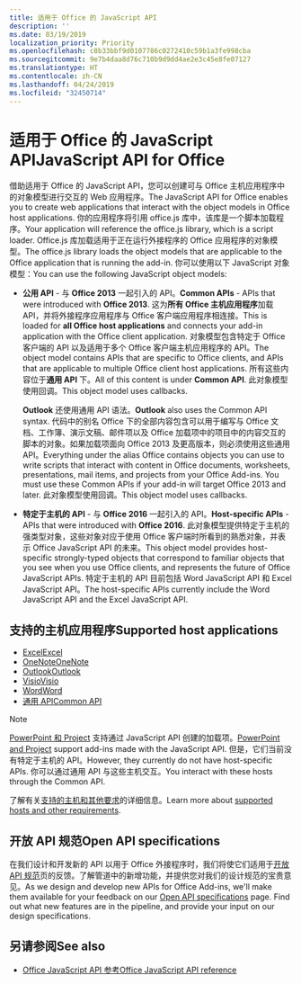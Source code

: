 ```yaml
---
title: 适用于 Office 的 JavaScript API
description: ''
ms.date: 03/19/2019
localization_priority: Priority
ms.openlocfilehash: c8b33bbf9d0107786c0272410c59b1a3fe998cba
ms.sourcegitcommit: 9e7b4daa8d76c710b9d9dd4ae2e3c45e8fe07127
ms.translationtype: HT
ms.contentlocale: zh-CN
ms.lasthandoff: 04/24/2019
ms.locfileid: "32450714"
---
```

# <a name="javascript-api-for-office"></a><span data-ttu-id="5a88d-102">适用于 Office 的 JavaScript API</span><span class="sxs-lookup"><span data-stu-id="5a88d-102">JavaScript API for Office</span></span>

<span data-ttu-id="5a88d-103">借助适用于 Office 的 JavaScript API，您可以创建可与 Office 主机应用程序中的对象模型进行交互的 Web 应用程序。</span><span class="sxs-lookup"><span data-stu-id="5a88d-103">The JavaScript API for Office enables you to create web applications that interact with the object models in Office host applications.</span></span> <span data-ttu-id="5a88d-104">你的应用程序将引用 office.js 库中，该库是一个脚本加载程序。</span><span class="sxs-lookup"><span data-stu-id="5a88d-104">Your application will reference the office.js library, which is a script loader.</span></span> <span data-ttu-id="5a88d-105">Office.js 库加载适用于正在运行外接程序的 Office 应用程序的对象模型。</span><span class="sxs-lookup"><span data-stu-id="5a88d-105">The office.js library loads the object models that are applicable to the Office application that is running the add-in.</span></span> <span data-ttu-id="5a88d-106">你可以使用以下 JavaScript 对象模型：</span><span class="sxs-lookup"><span data-stu-id="5a88d-106">You can use the following JavaScript object models:</span></span>

- <span data-ttu-id="5a88d-107">**公用 API** - 与 **Office 2013** 一起引入的 API。</span><span class="sxs-lookup"><span data-stu-id="5a88d-107">**Common APIs** - APIs that were introduced with **Office 2013**.</span></span> <span data-ttu-id="5a88d-108">这为**所有 Office 主机应用程序**加载 API，并将外接程序应用程序与 Office 客户端应用程序相连接。</span><span class="sxs-lookup"><span data-stu-id="5a88d-108">This is loaded for **all Office host applications** and connects your add-in application with the Office client application.</span></span> <span data-ttu-id="5a88d-109">对象模型包含特定于 Office 客户端的 API 以及适用于多个 Office 客户端主机应用程序的 API。</span><span class="sxs-lookup"><span data-stu-id="5a88d-109">The object model contains APIs that are specific to Office clients, and APIs that are applicable to multiple Office client host applications.</span></span> <span data-ttu-id="5a88d-110">所有这些内容位于**通用 API** 下。</span><span class="sxs-lookup"><span data-stu-id="5a88d-110">All of this content is under **Common API**.</span></span> <span data-ttu-id="5a88d-111">此对象模型使用回调。</span><span class="sxs-lookup"><span data-stu-id="5a88d-111">This object model uses callbacks.</span></span> 

  <span data-ttu-id="5a88d-112">**Outlook** 还使用通用 API 语法。</span><span class="sxs-lookup"><span data-stu-id="5a88d-112">**Outlook** also uses the Common API syntax.</span></span> <span data-ttu-id="5a88d-113">代码中的别名 Office 下的全部内容包含可以用于编写与 Office 文档、工作簿、演示文稿、邮件项以及 Office 加载项中的项目中的内容交互的脚本的对象。如果加载项面向 Office 2013 及更高版本，则必须使用这些通用 API。</span><span class="sxs-lookup"><span data-stu-id="5a88d-113">Everything under the alias Office contains objects you can use to write scripts that interact with content in Office documents, worksheets, presentations, mail items, and projects from your Office Add-ins. You must use these Common APIs if your add-in will target Office 2013 and later.</span></span> <span data-ttu-id="5a88d-114">此对象模型使用回调。</span><span class="sxs-lookup"><span data-stu-id="5a88d-114">This object model uses callbacks.</span></span>

- <span data-ttu-id="5a88d-115">**特定于主机的 API** - 与 **Office 2016** 一起引入的 API。</span><span class="sxs-lookup"><span data-stu-id="5a88d-115">**Host-specific APIs** - APIs that were introduced with **Office 2016**.</span></span> <span data-ttu-id="5a88d-116">此对象模型提供特定于主机的强类型对象，这些对象对应于使用 Office 客户端时所看到的熟悉对象，并表示 Office JavaScript API 的未来。</span><span class="sxs-lookup"><span data-stu-id="5a88d-116">This object model provides host-specific strongly-typed objects that correspond to familiar objects that you see when you use Office clients, and represents the future of Office JavaScript APIs.</span></span> <span data-ttu-id="5a88d-117">特定于主机的 API 目前包括 Word JavaScript API 和 Excel JavaScript API。</span><span class="sxs-lookup"><span data-stu-id="5a88d-117">The host-specific APIs currently include the Word JavaScript API and the Excel JavaScript API.</span></span>

## <a name="supported-host-applications"></a><span data-ttu-id="5a88d-118">支持的主机应用程序</span><span class="sxs-lookup"><span data-stu-id="5a88d-118">Supported host applications</span></span>

- [<span data-ttu-id="5a88d-119">Excel</span><span class="sxs-lookup"><span data-stu-id="5a88d-119">Excel</span></span>](overview/excel-add-ins-reference-overview.md)
- [<span data-ttu-id="5a88d-120">OneNote</span><span class="sxs-lookup"><span data-stu-id="5a88d-120">OneNote</span></span>](overview/onenote-add-ins-javascript-reference.md)
- [<span data-ttu-id="5a88d-121">Outlook</span><span class="sxs-lookup"><span data-stu-id="5a88d-121">Outlook</span></span>](requirement-sets/outlook-api-requirement-sets.md)
- [<span data-ttu-id="5a88d-122">Visio</span><span class="sxs-lookup"><span data-stu-id="5a88d-122">Visio</span></span>](overview/visio-javascript-reference-overview.md)
- [<span data-ttu-id="5a88d-123">Word</span><span class="sxs-lookup"><span data-stu-id="5a88d-123">Word</span></span>](overview/word-add-ins-reference-overview.md)
- [<span data-ttu-id="5a88d-124">通用 API</span><span class="sxs-lookup"><span data-stu-id="5a88d-124">Common API</span></span>](requirement-sets/office-add-in-requirement-sets.md)

> [!NOTE] 
> <span data-ttu-id="5a88d-125">[PowerPoint 和 Project](requirement-sets/powerpoint-and-project-note.md) 支持通过 JavaScript API 创建的加载项。</span><span class="sxs-lookup"><span data-stu-id="5a88d-125">[PowerPoint and Project](requirement-sets/powerpoint-and-project-note.md) support add-ins made with the JavaScript API.</span></span> <span data-ttu-id="5a88d-126">但是，它们当前没有特定于主机的 API。</span><span class="sxs-lookup"><span data-stu-id="5a88d-126">However, they currently do not have host-specific APIs.</span></span> <span data-ttu-id="5a88d-127">你可以通过通用 API 与这些主机交互。</span><span class="sxs-lookup"><span data-stu-id="5a88d-127">You interact with these hosts through the Common API.</span></span>

<span data-ttu-id="5a88d-128">了解有关[支持的主机和其他要求](../concepts/requirements-for-running-office-add-ins.md)的详细信息。</span><span class="sxs-lookup"><span data-stu-id="5a88d-128">Learn more about [supported hosts and other requirements](../concepts/requirements-for-running-office-add-ins.md).</span></span>

## <a name="open-api-specifications"></a><span data-ttu-id="5a88d-129">开放 API 规范</span><span class="sxs-lookup"><span data-stu-id="5a88d-129">Open API specifications</span></span>

<span data-ttu-id="5a88d-p106">在我们设计和开发新的 API 以用于 Office 外接程序时，我们将使它们适用于[开放 API 规范](openspec.md)页的反馈。了解管道中的新增功能，并提供您对我们的设计规范的宝贵意见。</span><span class="sxs-lookup"><span data-stu-id="5a88d-p106">As we design and develop new APIs for Office Add-ins, we'll make them available for your feedback on our [Open API specifications](openspec.md) page. Find out what new features are in the pipeline, and provide your input on our design specifications.</span></span>

## <a name="see-also"></a><span data-ttu-id="5a88d-132">另请参阅</span><span class="sxs-lookup"><span data-stu-id="5a88d-132">See also</span></span>

- [<span data-ttu-id="5a88d-133">Office JavaScript API 参考</span><span class="sxs-lookup"><span data-stu-id="5a88d-133">Office JavaScript API reference</span></span>](/javascript/api/overview/office)
